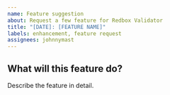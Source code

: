 ```yaml
---
name: Feature suggestion
about: Request a few feature for Redbox Validator
title: "[DATE]: [FEATURE NAME]"
labels: enhancement, feature request
assignees: johnnymast
---
```



## What will this feature do?

Describe the feature in detail.

